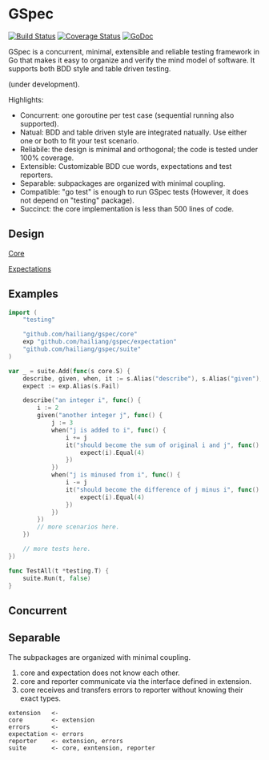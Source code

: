 GSpec
=====

[![Build Status](https://travis-ci.org/hailiang/gspec.png?branch=master)](https://travis-ci.org/hailiang/gspec)
[![Coverage Status](https://coveralls.io/repos/hailiang/gspec/badge.png?branch=master)](https://coveralls.io/r/hailiang/gspec?branch=master)
[![GoDoc](https://godoc.org/github.com/hailiang/gspec?status.png)](https://godoc.org/github.com/hailiang/gspec)

GSpec is a concurrent, minimal, extensible and reliable testing framework in Go
that makes it easy to organize and verify the mind model of software. It
supports both BDD style and table driven testing.

(under development).

Highlights:

* Concurrent: one goroutine per test case (sequential running also supported).
* Natual:     BDD and table driven style are integrated natually. Use either one or both to fit your test scenario.
* Reliabile:  the design is minimal and orthogonal; the code is tested under 100% coverage.
* Extensible: Customizable BDD cue words, expectations and test reporters.
* Separable:  subpackages are organized with minimal coupling.
* Compatible: "go test" is enough to run GSpec tests (However, it does not depend on "testing" package).
* Succinct:   the core implementation is less than 500 lines of code.

Design
------

[Core](DESIGN.md)

[Expectations](expectation/DESIGN.md)

Examples
--------
```go
import (
	"testing"

	"github.com/hailiang/gspec/core"
	exp "github.com/hailiang/gspec/expectation"
	"github.com/hailiang/gspec/suite"
)

var _ = suite.Add(func(s core.S) {
	describe, given, when, it := s.Alias("describe"), s.Alias("given"), s.Alias("when"), s.Alias("it")
	expect := exp.Alias(s.Fail)

	describe("an integer i", func() {
		i := 2
		given("another integer j", func() {
			j := 3
			when("j is added to i", func() {
				i += j
				it("should become the sum of original i and j", func() {
					expect(i).Equal(4)
				})
			})
			when("j is minused from i", func() {
				i -= j
				it("should become the difference of j minus i", func() {
					expect(i).Equal(4)
				})
			})
		})
		// more scenarios here.
	})

	// more tests here.
})

func TestAll(t *testing.T) {
	suite.Run(t, false)
}
```

Concurrent
----------

Separable
---------
The subpackages are organized with minimal coupling.

1. core and expectation does not know each other. 
2. core and reporter communicate via the interface defined in extension.
3. core receives and transfers errors to reporter without knowing their exact types.

```
extension   <- 
core        <- extension
errors      <- 
expectation <- errors
reporter    <- extension, errors
suite       <- core, exntension, reporter
```


